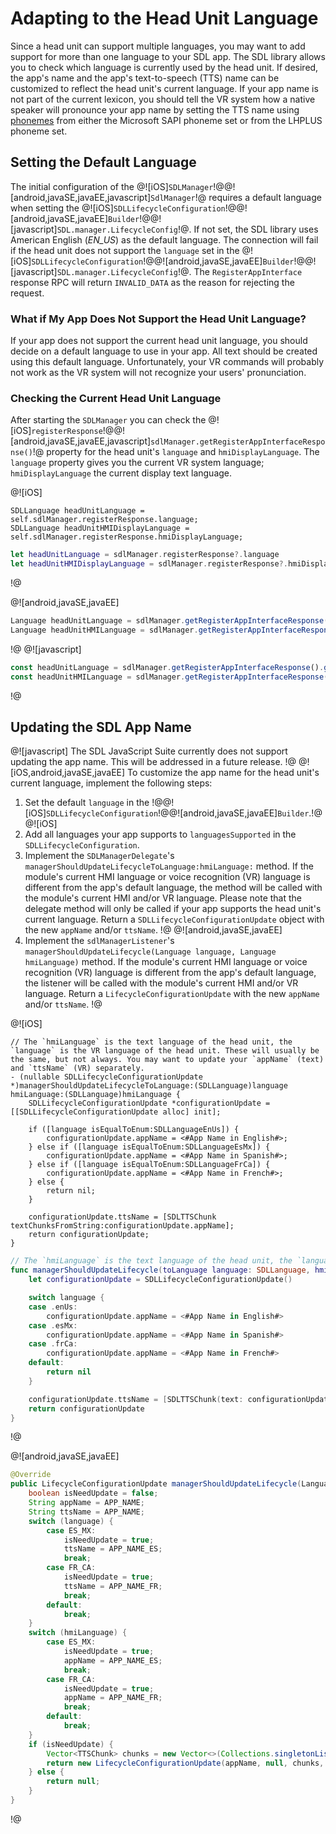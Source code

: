 # Adapting to the Head Unit Language
Since a head unit can support multiple languages, you may want to add support for more than one language to your SDL app. The SDL library allows you to check which language is currently used by the head unit. If desired, the app's name and the app's text-to-speech (TTS) name can be customized to reflect the head unit's current language. If your app name is not part of the current lexicon, you should tell the VR system how a native speaker will pronounce your app name by setting the TTS name using [phonemes](https://en.wikipedia.org/wiki/Phoneme) from either the Microsoft SAPI phoneme set or from the LHPLUS phoneme set.

## Setting the Default Language
The initial configuration of the @![iOS]`SDLManager`!@@![android,javaSE,javaEE,javascript]`SdlManager`!@ requires a default language when setting the @![iOS]`SDLLifecycleConfiguration`!@@![android,javaSE,javaEE]`Builder`!@@![javascript]`SDL.manager.LifecycleConfig`!@. If not set, the SDL library uses American English (*EN_US*) as the default language. The connection will fail if the head unit does not support the `language` set in the @![iOS]`SDLLifecycleConfiguration`!@@![android,javaSE,javaEE]`Builder`!@@![javascript]`SDL.manager.LifecycleConfig`!@. The `RegisterAppInterface` response RPC will return `INVALID_DATA` as the reason for rejecting the request.

### What if My App Does Not Support the Head Unit Language?
If your app does not support the current head unit language, you should decide on a default language to use in your app. All text should be created using this default language. Unfortunately, your VR commands will probably not work as the VR system will not recognize your users' pronunciation.


### Checking the Current Head Unit Language
After starting the `SDLManager` you can check the @![iOS]`registerResponse`!@@![android,javaSE,javaEE,javascript]`sdlManager.getRegisterAppInterfaceResponse()`!@ property for the head unit's `language` and `hmiDisplayLanguage`. The `language` property gives you the current VR system language; `hmiDisplayLanguage` the current display text language.

@![iOS]
```objc
SDLLanguage headUnitLanguage = self.sdlManager.registerResponse.language;
SDLLanguage headUnitHMIDisplayLanguage = self.sdlManager.registerResponse.hmiDisplayLanguage;
```

```swift
let headUnitLanguage = sdlManager.registerResponse?.language
let headUnitHMIDisplayLanguage = sdlManager.registerResponse?.hmiDisplayLanguage
```
!@

@![android,javaSE,javaEE]
```java
Language headUnitLanguage = sdlManager.getRegisterAppInterfaceResponse().getLanguage();
Language headUnitHMILanguage = sdlManager.getRegisterAppInterfaceResponse().getHmiDisplayLanguage();
```
!@
@![javascript]
```javascript
const headUnitLanguage = sdlManager.getRegisterAppInterfaceResponse().getLanguage();
const headUnitHMILanguage = sdlManager.getRegisterAppInterfaceResponse().getHmiDisplayLanguage();
```
!@

## Updating the SDL App Name
@![javascript]
The SDL JavaScript Suite currently does not support updating the app name. This will be addressed in a future release.
!@
@![iOS,android,javaSE,javaEE]
To customize the app name for the head unit's current language, implement the following steps:

1. Set the default `language` in the !@@![iOS]`SDLLifecycleConfiguration`!@@![android,javaSE,javaEE]`Builder`.!@
@![iOS]
2. Add all languages your app supports to `languagesSupported` in the `SDLLifecycleConfiguration`.
3. Implement the `SDLManagerDelegate`'s `managerShouldUpdateLifecycleToLanguage:hmiLanguage:` method. If the module's current HMI language or voice recognition (VR) language is different from the app's default language, the method will be called with the module's current HMI and/or VR language. Please note that the delegate method will only be called if your app supports the head unit's current language. Return a `SDLLifecycleConfigurationUpdate` object with the new `appName` and/or `ttsName`.
!@
@![android,javaSE,javaEE]
2. Implement the `sdlManagerListener`'s `managerShouldUpdateLifecycle(Language language, Language hmiLanguage)` method. If the module's current HMI language or voice recognition (VR) language is different from the app's default language, the listener will be called with the module's current HMI and/or VR language. Return a `LifecycleConfigurationUpdate` with the new `appName` and/or `ttsName`.
!@

@![iOS]
```objc
// The `hmiLanguage` is the text language of the head unit, the `language` is the VR language of the head unit. These will usually be the same, but not always. You may want to update your `appName` (text) and `ttsName` (VR) separately.
- (nullable SDLLifecycleConfigurationUpdate *)managerShouldUpdateLifecycleToLanguage:(SDLLanguage)language hmiLanguage:(SDLLanguage)hmiLanguage {
    SDLLifecycleConfigurationUpdate *configurationUpdate = [[SDLLifecycleConfigurationUpdate alloc] init];

    if ([language isEqualToEnum:SDLLanguageEnUs]) {
        configurationUpdate.appName = <#App Name in English#>;
    } else if ([language isEqualToEnum:SDLLanguageEsMx]) {
        configurationUpdate.appName = <#App Name in Spanish#>;
    } else if ([language isEqualToEnum:SDLLanguageFrCa]) {
        configurationUpdate.appName = <#App Name in French#>;
    } else {
        return nil;
    }

    configurationUpdate.ttsName = [SDLTTSChunk textChunksFromString:configurationUpdate.appName];
    return configurationUpdate;
}
```
```swift
// The `hmiLanguage` is the text language of the head unit, the `language` is the VR language of the head unit. These will usually be the same, but not always. You may want to update your `appName` (text) and `ttsName` (VR) separately.
func managerShouldUpdateLifecycle(toLanguage language: SDLLanguage, hmiLanguage: SDLLanguage) -> SDLLifecycleConfigurationUpdate? {
    let configurationUpdate = SDLLifecycleConfigurationUpdate()

    switch language {
    case .enUs:
        configurationUpdate.appName = <#App Name in English#>
    case .esMx:
        configurationUpdate.appName = <#App Name in Spanish#>
    case .frCa:
        configurationUpdate.appName = <#App Name in French#>
    default:
        return nil
    }

    configurationUpdate.ttsName = [SDLTTSChunk(text: configurationUpdate.appName!, type: .text)]
    return configurationUpdate
}
```
!@

@![android,javaSE,javaEE]
```java
@Override
public LifecycleConfigurationUpdate managerShouldUpdateLifecycle(Language language, Language hmiLanguage) {
    boolean isNeedUpdate = false;
    String appName = APP_NAME;
    String ttsName = APP_NAME;
    switch (language) {
        case ES_MX:
            isNeedUpdate = true;
            ttsName = APP_NAME_ES;
            break;
        case FR_CA:
            isNeedUpdate = true;
            ttsName = APP_NAME_FR;
            break;
        default:
            break;
    }
    switch (hmiLanguage) {
        case ES_MX:
            isNeedUpdate = true;
            appName = APP_NAME_ES;
            break;
        case FR_CA:
            isNeedUpdate = true;
            appName = APP_NAME_FR;
            break;
        default:
            break;
    }
    if (isNeedUpdate) {
        Vector<TTSChunk> chunks = new Vector<>(Collections.singletonList(new TTSChunk(ttsName, SpeechCapabilities.TEXT)));
        return new LifecycleConfigurationUpdate(appName, null, chunks, null);
    } else {
        return null;
    }
}
```
!@
